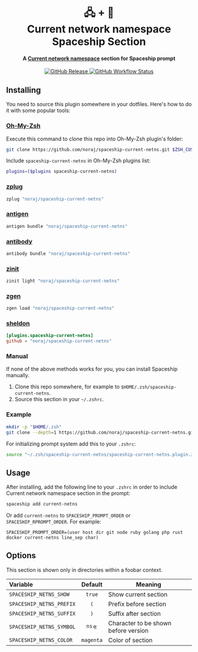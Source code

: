 <h1 align="center">
  🖧 + 🚀
  <br>Current network namespace Spaceship Section<br>
</h1>

<h4 align="center">
  A <a href="https://man7.org/linux/man-pages/man8/ip-netns.8.html" target="_blank">Current network namespace</a> section for Spaceship prompt
</h4>

<p align="center">
  <a href="https://github.com/noraj/spaceship-current-netns/releases">
    <img src="https://img.shields.io/github/v/release/noraj/spaceship-current-netns.svg?style=flat-square"
      alt="GitHub Release" />
  </a>

  <a href="https://github.com/noraj/spaceship-current-netns/actions">
    <img src="https://img.shields.io/github/actions/workflow/status/spaceship-prompt/spaceship-gradle/ci.yaml?style=flat-square"
      alt="GitHub Workflow Status" />
  </a>
</p>

## Installing

You need to source this plugin somewhere in your dotfiles. Here's how to do it with some popular tools:

### [Oh-My-Zsh]

Execute this command to clone this repo into Oh-My-Zsh plugin's folder:

```zsh
git clone https://github.com/noraj/spaceship-current-netns.git $ZSH_CUSTOM/plugins/spaceship-current-netns
```

Include `spaceship-current-netns` in Oh-My-Zsh plugins list:

```zsh
plugins=($plugins spaceship-current-netns)
```

### [zplug]

```zsh
zplug "noraj/spaceship-current-netns"
```

### [antigen]

```zsh
antigen bundle "noraj/spaceship-current-netns"
```

### [antibody]

```zsh
antibody bundle "noraj/spaceship-current-netns"
```

### [zinit]

```zsh
zinit light "noraj/spaceship-current-netns"
```

### [zgen]

```zsh
zgen load "noraj/spaceship-current-netns"
```

### [sheldon]

```toml
[plugins.spaceship-current-netns]
github = "noraj/spaceship-current-netns"
```

### Manual

If none of the above methods works for you, you can install Spaceship manually.

1. Clone this repo somewhere, for example to `$HOME/.zsh/spaceship-current-netns`.
2. Source this section in your `~/.zshrc`.

### Example

```zsh
mkdir -p "$HOME/.zsh"
git clone --depth=1 https://github.com/noraj/spaceship-current-netns.git "$HOME/.zsh/spaceship-current-netns"
```

For initializing prompt system add this to your `.zshrc`:

```zsh title=".zshrc"
source "~/.zsh/spaceship-current-netns/spaceship-current-netns.plugin.zsh"
```

## Usage

After installing, add the following line to your `.zshrc` in order to include Current network namespace section in the prompt:

```zsh
spaceship add current-netns
```

Or add `current-netns` to `SPACESHIP_PROMPT_ORDER` or `SPACESHIP_RPROMPT_ORDER`. For example:

```
SPACESHIP_PROMPT_ORDER=(user host dir git node ruby golang php rust docker current-netns line_sep char)
```

## Options

This section is shown only in directories within a foobar context.

| Variable                   |              Default               | Meaning                              |
| :------------------------- | :--------------------------------: | ------------------------------------ |
| `SPACESHIP_NETNS_SHOW`     |               `true`               | Show current section                 |
| `SPACESHIP_NETNS_PREFIX`   | `(`                                | Prefix before section                |
| `SPACESHIP_NETNS_SUFFIX`   | `)`                                | Suffix after section                 |
| `SPACESHIP_NETNS_SYMBOL`   |               `ns🛸`               | Character to be shown before version |
| `SPACESHIP_NETNS_COLOR`    |             `magenta`              | Color of section                     |


<!-- References -->

[Oh-My-Zsh]: https://ohmyz.sh/
[zplug]: https://github.com/zplug/zplug
[antigen]: https://antigen.sharats.me/
[antibody]: https://getantibody.github.io/
[zinit]: https://github.com/zdharma/zinit
[zgen]: https://github.com/tarjoilija/zgen
[sheldon]: https://sheldon.cli.rs/
